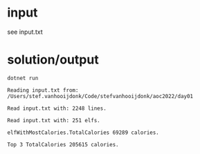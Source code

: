 # input
see input.txt

# solution/output

```
dotnet run

Reading input.txt from: /Users/stef.vanhooijdonk/Code/stefvanhooijdonk/aoc2022/day01

Read input.txt with: 2248 lines.

Read input.txt with: 251 elfs.

elfWithMostCalories.TotalCalories 69289 calories.

Top 3 TotalCalories 205615 calories.
```